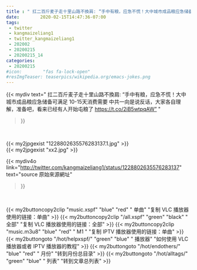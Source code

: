 ```yaml
---
title : " 扛二百斤麦子走十里山路不換肩: “手中有粮，应急不慌！大中城市成品粮应急储备可满足 10-15天消费需要 &#10;&#10;中共一向是说反话，大家各自理解，准备吧，看来已经有人开始屯粮了&#10;&#10;https://t.co/2iB5wtpqAW”  "
date:        2020-02-15T14:47:36-07:00
tags:
 - twitter
 - kangmaizeliang1
 - twitter_kangmaizeliang1
 - 202002
 - 20200215
 - 20200215_14
categories:
 - 20200215
#icon:        "fas fa-lock-open"
#resImgTeaser: teaserpics/wikipedia.org/emacs-jokes.png
---
```


{{< mydiv text=" 扛二百斤麦子走十里山路不換肩: “手中有粮，应急不慌！大中城市成品粮应急储备可满足 10-15天消费需要 &#10;&#10;中共一向是说反话，大家各自理解，准备吧，看来已经有人开始屯粮了&#10;&#10;https://t.co/2iB5wtpqAW”  "
>}}
<br>


 {{< my2jpgexist "1228802635576283137.1.jpg" >}}<br> 
 {{< my2jpgexist "xx2.jpg" >}}<br> 



{{< mydiv4o link="http://twitter.com/kangmaizeliang1/status/1228802635576283137"
text="source 原始來源網址"
>}}


<br>



{{< my2buttoncopy2clip "music.xspf"        "blue"   "red"    " 单曲"  "复制 VLC 播放器使用的链接：单曲" >}} {{< my2buttoncopy2clip "/all.xspf"         "green"  "black"  " 全部"  "复制 VLC 播放器使用的链接：全部" >}} {{< my2buttoncopy2clip "music.m3u8"        "blue"   "red"    " M1 "    "复制 IPTV 播放器使用的链接：单曲" >}} {{< my2buttongoto      "/hot/helpxspf/"    "green"  "blue"   " 播放器" "如何使用 VLC 播放器或者 IPTV 播放器的教程" >}} {{< my2buttongoto      "/hot/endothers/"   "blue"   "red"    " 月份"   "转到月份总目录" >}} {{< my2buttongoto      "/hot/alltags/"     "green"  "blue"   " 列表"   "转到文章总列表" >}} 
